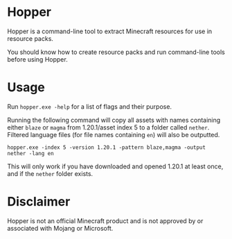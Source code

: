 # Hopper

Hopper is a command-line tool to extract Minecraft resources for use in resource packs.

You should know how to create resource packs and run command-line tools before using Hopper.

# Usage

Run `hopper.exe -help` for a list of flags and their purpose.

Running the following command will copy all assets with names containing either `blaze` or `magma` from 1.20.1/asset index 5 to a folder called `nether`. Filtered language files (for file names containing `en`) will also be outputted.

```
hopper.exe -index 5 -version 1.20.1 -pattern blaze,magma -output nether -lang en
```

This will only work if you have downloaded and opened 1.20.1 at least once, and if the `nether` folder exists.

# Disclaimer

Hopper is not an official Minecraft product and is not approved by or associated with Mojang or Microsoft.